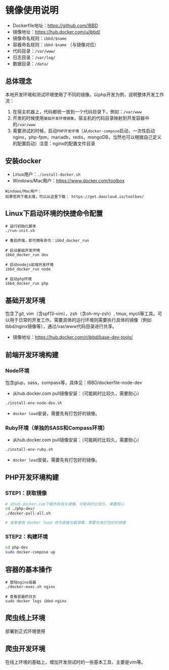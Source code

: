 # 镜像使用说明

- Dockerfile地址：https://github.com/IBBD
- 镜像地址：https://hub.docker.com/u/ibbd/
- 镜像命名规则：`ibbd/$name`
- 容器命名规则：`ibbd-$name` （与镜像对应）
- 代码目录：`/var/www/`
- 日志目录：`/var/log/`
- 数据目录：`/data/`

## 总体理念

本地开发环境和测试环境使用了不同的镜像。以php开发为例，说明整体开发工作流：

1. 在宿主机器上，代码都统一放到一个代码目录下，例如：`/var/www`
2. 开发的时候使用`基础开发环境镜像`，宿主机的代码目录映射到开发容器中的`/var/www`
3. 需要测试的时候，启动`PHP开发环境`（从`docker-compose`启动，一次性启动nginx，php-fpm，mariadb，redis，mongoDB，当然也可以根据自己定义的配置启动）注意：nginx的配置文件目录

## 安装docker

- Linux用户：`./install-docker.sh`
- Windows/Mac用户：https://www.docker.com/toolbox

```
Windows/Mac用户：
如果官网下载太慢，可以从这里下载： https://get.daocloud.io/toolbox/ 
```

## Linux下启动环境的快捷命令配置

```
# 运行初始化脚本
./run-init.sh

# 重启终端，即可拥有命令：ibbd_docker_run 

# 启动基础开发环境
ibbd_docker_run dev 

# 启动nodejs前端开发环境 
ibbd_docker_run node 

# 启动php环境 
ibbd_docker_run php
```

## 基础开发环境

包含了git, vim（含spf13-vim），zsh（含oh-my-zsh）, tmux, mycli等工具。可以用于日常的开发工作。需要具体的运行环境则需要执行具体的镜像（例如ibbd/nginx镜像等），通过/var/www代码目录进行共享。

- 镜像地址：https://hub.docker.com/r/ibbd/base-dev-tools/ 

## 前端开发环境构建 

### Node环境

包含glup，sass，compass等，具体见：IBBD/dockerfile-node-dev 

- 从hub.docker.com pull镜像安装：（可能耗时比较久，需要耐心）

```sh
./install-env-node-dev.sh
```

- `docker load`安装，需要先有打包好的镜像。

### Ruby环境（单独的SASS和Compass环境）

- 从hub.docker.com pull镜像安装：（可能耗时比较久，需要耐心）

```sh
./install-env-ruby.sh
```

- `docker load`安装，需要先有打包好的镜像。

## PHP开发环境构建

### STEP1：获取镜像

```sh 
# 从hub.docker.com下载所有相关镜像，可能耗时比较久，需要耐心
cd ./php-dev/
./docker-pull-all.sh

# 或者使用 docker load 命令直接加载镜像，需要先有打包好的镜像
```

### STEP2：构建环境

```sh 
cd php-dev
sudo docker-compose up
```

## 容器的基本操作

```
# 登陆nginx容器
./docker-exec.sh nginx

# 查看容器的日志
sudo docker logs ibbd-nginx 
```

## 爬虫线上环境

部署到正式环境使用


## 爬虫开发环境

在线上环境的基础上，增加开发测试时的一些基本工具，主要是vim等。



